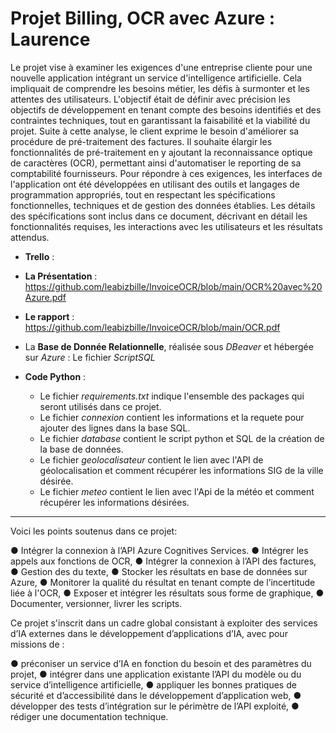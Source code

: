 # Projet Billing, OCR avec Azure : Laurence

Le projet vise à examiner les exigences d'une entreprise cliente pour une nouvelle application intégrant un service d'intelligence artificielle. Cela impliquait de comprendre
les besoins métier, les défis à surmonter et les attentes des utilisateurs. L'objectif était de définir avec précision les objectifs de développement en tenant compte des 
besoins identifiés et des contraintes techniques, tout en garantissant la faisabilité et la viabilité du projet. Suite à cette analyse, le client exprime le besoin d'améliorer
sa procédure de pré-traitement des factures. Il souhaite élargir les fonctionnalités de pré-traitement en y ajoutant la reconnaissance optique de caractères (OCR), permettant 
ainsi d'automatiser le reporting de sa comptabilité fournisseurs.
Pour répondre à ces exigences, les interfaces de l'application ont été développées en utilisant des outils et langages de programmation appropriés, tout en respectant 
les spécifications fonctionnelles, techniques et de gestion des données établies. Les détails des spécifications sont inclus dans ce document, décrivant en détail les
fonctionnalités requises, les interactions avec les utilisateurs et les résultats attendus.


* **Trello** :

* **La Présentation** : https://github.com/leabizbille/InvoiceOCR/blob/main/OCR%20avec%20Azure.pdf
  
*  **Le rapport** : https://github.com/leabizbille/InvoiceOCR/blob/main/OCR.pdf

* La **Base de Donnée Relationnelle**, réalisée sous _DBeaver_ et hébergée sur _Azure_ : Le fichier *ScriptSQL*
  
* **Code Python** :
  * Le fichier *requirements.txt* indique l'ensemble des packages qui seront utilisés dans ce projet.
  * Le fichier *connexion* contient les informations et la requete pour ajouter des lignes dans la base SQL.
  * Le fichier *database* contient le script python et SQL de la création de la base de données.
  * Le fichier *geolocalisateur* contient le lien avec l'API de géolocalisation et comment récupérer les informations SIG de la ville désirée.
  * Le fichier *meteo* contient le lien avec l'Api de la météo et comment récupérer les informations désirées.

-----------------------------------------------------------------------------------------------------------------------------------
  
Voici les points soutenus dans ce projet:

● Intégrer la connexion à l’API Azure Cognitives Services.
● Intégrer les appels aux fonctions de OCR,
● Intégrer la connexion à l’API des factures,
● Gestion des du texte,
● Stocker les résultats en base de données sur Azure,
● Monitorer la qualité du résultat en tenant compte de l’incertitude liée à l'OCR,
● Exposer et intégrer les résultats sous forme de graphique,
● Documenter, versionner, livrer les scripts.


Ce projet s'inscrit dans un cadre global consistant à exploiter des services d’IA externes dans le développement d’applications d’IA, avec pour missions de :

● préconiser un service d’IA en fonction du besoin et des paramètres du projet,
● intégrer dans une application existante l’API du modèle ou du service d’intelligence artificielle,
● appliquer les bonnes pratiques de sécurité et d’accessibilité dans le développement d’application web,
● développer des tests d’intégration sur le périmètre de l’API exploité,
● rédiger une documentation technique.

